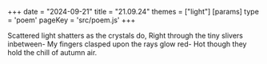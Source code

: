 +++
date = "2024-09-21"
title = "21.09.24"
themes = ["light"]
[params]
  type = 'poem'
  pageKey = 'src/poem.js'
+++

Scattered light shatters as the crystals do,
Right through the tiny slivers inbetween-
My fingers clasped upon the rays glow red-
Hot though they hold the chill of autumn air.
